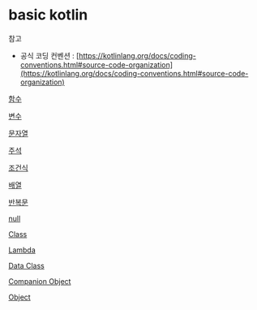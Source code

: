 # basic kotlin


참고

- 공식 코딩 컨벤션 : [https://kotlinlang.org/docs/coding-conventions.html#source-code-organization](https://kotlinlang.org/docs/coding-conventions.html#source-code-organization)

[함수](docs/함수.md)

[변수](docs/변수.md)

[문자열 ](docs/문자열.md)

[주석](docs/주석.md)

[조건식](docs/조건식.md)

[배열](docs/배열.md)

[반복문](docs/반복문.md)

[null](docs/null.md)

[Class](docs/Class.md)

[Lambda](docs/Lambda.md)

[Data Class](docs/Data%20Class.md)

[Companion Object](docs/Companion%20Object.md)

[Object](docs/Object.md)